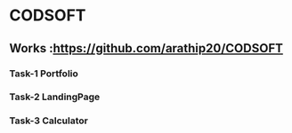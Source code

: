 # CODSOFT
 ## Works :https://github.com/arathip20/CODSOFT
 ### Task-1 Portfolio
 ### Task-2 LandingPage
 ### Task-3 Calculator
